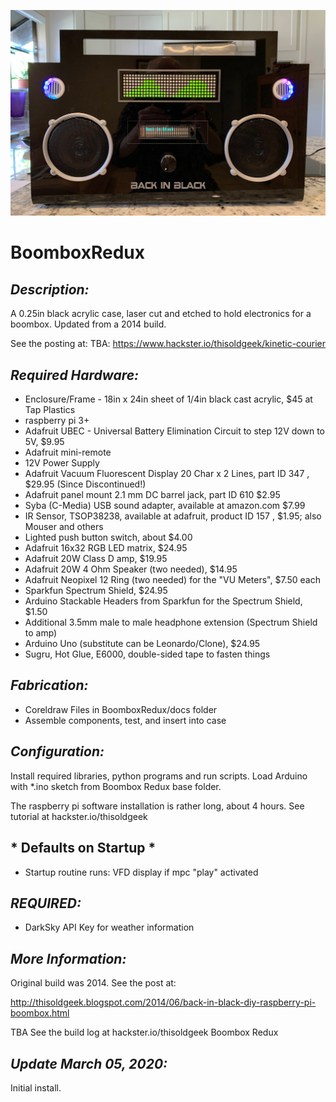 ![](docs/IMG_0144.JPG)
# **BoomboxRedux**

## *Description:*
A 0.25in black acrylic case, laser cut and etched to hold electronics for a boombox.
Updated from a 2014 build.

See the posting at:
TBA:
https://www.hackster.io/thisoldgeek/kinetic-courier

## *Required Hardware:*
* Enclosure/Frame - 18in x 24in sheet of 1/4in black cast acrylic, $45 at Tap Plastics
* raspberry pi 3+
* Adafruit UBEC - Universal Battery Elimination Circuit to step 12V down to 5V, $9.95
* Adafruit mini-remote
* 12V Power Supply
* Adafruit Vacuum Fluorescent  Display 20 Char x 2 Lines, part ID 347 , $29.95 (Since Discontinued!)
* Adafruit panel mount 2.1 mm DC barrel jack, part ID 610  $2.95
* Syba (C-Media) USB sound adapter, available at amazon.com $7.99
* IR Sensor, TSOP38238, available at adafruit, product ID 157 , $1.95; also Mouser and others
* Lighted push button switch, about $4.00
* Adafruit 16x32 RGB LED matrix, $24.95 
* Adafruit 20W Class D amp, $19.95
* Adafruit 20W 4 Ohm Speaker (two needed), $14.95
* Adafruit Neopixel 12 Ring (two needed) for the "VU Meters", $7.50 each
* Sparkfun Spectrum Shield, $24.95
* Arduino Stackable Headers from Sparkfun for the Spectrum Shield, $1.50
* Additional 3.5mm male to male headphone extension (Spectrum Shield to amp)
* Arduino Uno (substitute can be Leonardo/Clone), $24.95
* Sugru, Hot Glue, E6000, double-sided tape to fasten things

## *Fabrication:*
* Coreldraw Files in BoomboxRedux/docs folder
* Assemble components, test, and insert into case

## *Configuration:*
 Install required libraries, python programs and run scripts. 
 Load Arduino with *.ino sketch from Boombox Redux base folder.

 The raspberry pi software installation is rather long, about 4 hours.
 See tutorial at hackster.io/thisoldgeek

## * Defaults on Startup *
* Startup routine runs: VFD display if mpc "play" activated

## *REQUIRED:*
* DarkSky API Key for weather information

## *More Information:*
Original build was 2014. See the post at:

http://thisoldgeek.blogspot.com/2014/06/back-in-black-diy-raspberry-pi-boombox.html

TBA
See the build log at hackster.io/thisoldgeek Boombox Redux

## *Update March 05, 2020:*
Initial install.

